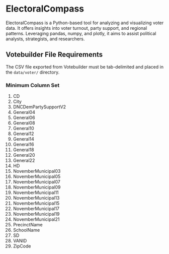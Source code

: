 # ElectoralCompass
ElectoralCompass is a Python-based tool for analyzing and visualizing voter data. It offers insights into voter turnout, party support, and regional patterns. Leveraging pandas, numpy, and plotly, it aims to assist political analysts, strategists, and researchers.

## Votebuilder File Requirements
The CSV file exported from Votebuilder must be tab-delimited and placed in the `data/voter/` directory.

### Minimum Column Set

1. CD
2. City
3. DNCDemPartySupportV2
4. General04
5. General06
6. General08
7. General10
8. General12
9. General14
10. General16
11. General18
12. General20
13. General22
14. HD
15. NovemberMunicipal03
16. NovemberMunicipal05
17. NovemberMunicipal07
18. NovemberMunicipal09
19. NovemberMunicipal11
20. NovemberMunicipal13
21. NovemberMunicipal15
22. NovemberMunicipal17
23. NovemberMunicipal19
24. NovemberMunicipal21
25. PrecinctName
26. SchoolName
27. SD
28. VANID
29. ZipCode